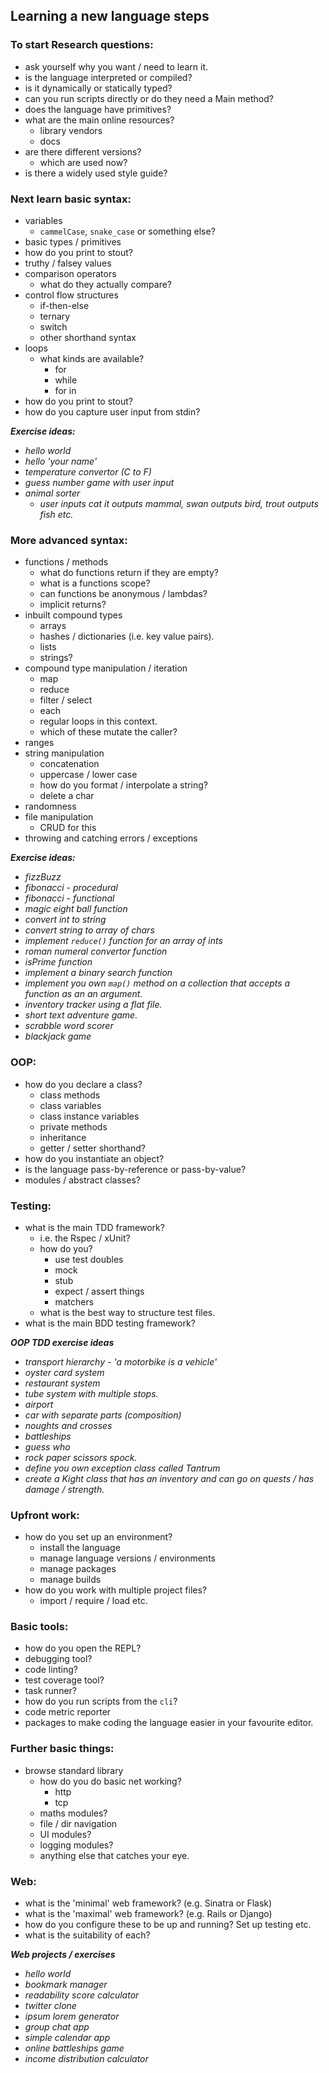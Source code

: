 ## Learning a new language steps

### To start Research questions:
- ask yourself why you want / need to learn it.
- is the language interpreted or compiled?
- is it dynamically or statically typed?
- can you run scripts directly or do they need a Main method?
- does the language have primitives?
- what are the main online resources?
  - library vendors
  - docs
- are there different versions?
  - which are used now?
- is there a widely used style guide?

### Next learn basic syntax:
- variables
  - `cammelCase`, `snake_case` or something else?
- basic types / primitives
- how do you print to stout?
- truthy / falsey values
- comparison operators
  - what do they actually compare?
- control flow structures
  - if-then-else
  - ternary
  - switch
  - other shorthand syntax
- loops
  - what kinds are available?
    - for
    - while
    - for in
- how do you print to stout?
- how do you capture user input from stdin?

_**Exercise ideas:**_
- _hello world_
- _hello 'your name'_
- _temperature convertor (C to F)_
- _guess number game with user input_
- _animal sorter_
  - _user inputs cat it outputs mammal, swan outputs bird, trout outputs fish etc._

### More advanced syntax:
- functions / methods
  - what do functions return if they are empty?
  - what is a functions scope?
  - can functions be anonymous / lambdas?
  - implicit returns?
- inbuilt compound types
  - arrays
  - hashes / dictionaries (i.e. key value pairs).
  - lists
  - strings?
- compound type manipulation / iteration
  - map
  - reduce
  - filter / select
  - each
  - regular loops in this context.
  - which of these mutate the caller?
- ranges
- string manipulation
  - concatenation
  - uppercase / lower case
  - how do you format / interpolate a string?
  - delete a char
- randomness
- file manipulation
  - CRUD for this
- throwing and catching errors / exceptions

_**Exercise ideas:**_
- _fizzBuzz_
- _fibonacci - procedural_
- _fibonacci - functional_
- _magic eight ball function_
- _convert int to string_
- _convert string to array of chars_
- _implement `reduce()` function for an array of ints_
- _roman numeral convertor function_
- _isPrime function_
- _implement a binary search function_
- _implement you own `map()` method on a collection that accepts a function as an an argument._
- _inventory tracker using a flat file._
- _short text adventure game._
- _scrabble word scorer_
- _blackjack game_

### OOP:
- how do you declare a class?
  - class methods
  - class variables
  - class instance variables
  - private methods
  - inheritance
  - getter / setter shorthand?
- how do you instantiate an object?
- is the language pass-by-reference or pass-by-value?
- modules / abstract classes?

### Testing:
- what is the main TDD framework?
  - i.e. the Rspec / xUnit?
  - how do you?
    - use test doubles
    - mock
    - stub
    - expect / assert things
    - matchers
  - what is the best way to structure test files.
- what is the main BDD testing framework?

_**OOP TDD exercise ideas**_
- _transport hierarchy - 'a motorbike is a vehicle'_
- _oyster card system_
- _restaurant system_
- _tube system with multiple stops._
- _airport_
- _car with separate parts (composition)_
- _noughts and crosses_
- _battleships_
- _guess who_
- _rock paper scissors spock._
- _define you own exception class called Tantrum_
- _create a Kight class that has an inventory and can go on quests / has damage / strength._

### Upfront work:
- how do you set up an environment?
  - install the language
  - manage language versions / environments
  - manage packages
  - manage builds
- how do you work with multiple project files?
  - import / require / load etc.

### Basic tools:
- how do you open the REPL?
- debugging tool?
- code linting?
- test coverage tool?
- task runner?
- how do you run scripts from the `cli`?
- code metric reporter
- packages to make coding the language easier in your favourite editor.

### Further basic things:
- browse standard library
  - how do you do basic net working?
    - http
    - tcp
  - maths modules?
  - file / dir navigation
  - UI modules?
  - logging modules?
  - anything else that catches your eye.

### Web:
- what is the 'minimal' web framework? (e.g. Sinatra or Flask)
- what is the 'maximal' web framework? (e.g. Rails or Django)
- how do you configure these to be up and running? Set up testing etc.
- what is the suitability of each?

_**Web projects / exercises**_
- _hello world_
- _bookmark manager_
- _readability score calculator_
- _twitter clone_
- _ipsum lorem generator_
- _group chat app_
- _simple calendar app_
- _online battleships game_
- _income distribution calculator_
